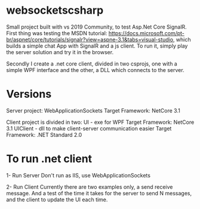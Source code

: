# websocketscsharp
Small project built with vs 2019 Community, to test Asp.Net Core SignalR. 
First thing was testing the MSDN tutorial:
https://docs.microsoft.com/pt-br/aspnet/core/tutorials/signalr?view=aspne-3.1&tabs=visual-studio, which builds a simple chat App with SignalR and a js client. To run it, simply play the server solution and try it in the browser.

Secondly I create a .net core client, divided in two csprojs, one with a simple WPF interface and the other, a DLL which connects to the server.

# Versions

Server project: WebApplicationSockets
Target Framework: NetCore 3.1

Client project is divided in two:
UI - exe for WPF
  Target Framework: NetCore 3.1
UIClient - dll to make client-server communication easier
  Target Framework: .NET Standard 2.0

# To run .net client
1- Run Server
	Don't run as IIS, use WebApplicationSockets

2- Run Client
	Currently there are two examples only, a send receive message. And a test of the time it takes for the server to send N messages, and the client to update the UI each time.
